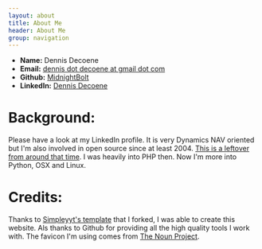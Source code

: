 ```yaml
---
layout: about
title: About Me
header: About Me
group: navigation
---
```

 * **Name:** Dennis Decoene
 * **Email:** [dennis dot decoene at gmail dot com](mailto:dennis.decoene@gmail.com)
 * **Github:** [MidnightBolt](https://github.com/MidnightBolt)
 * **LinkedIn:** [Dennis Decoene](http://be.linkedin.com/in/dennisdecoene/)

Background:
====
Please have a look at my LinkedIn profile. It is very Dynamics NAV oriented but I'm also involved in open source since at least 2004. [This is a leftover from around that time](http://titanic.fauser.edu/php/function.array-search.php.htm#39115). I was heavily into PHP then. Now I'm more into Python, OSX and Linux.


Credits:
====

Thanks to [Simpleyyt's template](https://github.com/Simpleyyt/simpleyyt.github.io) that I forked, I was able to create this website. Als thanks to Github for providing all the high quality tools I work with. The favicon I'm using comes from [The Noun Project](http://thenounproject.com/term/blog/4618/).
